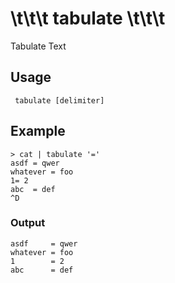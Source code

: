 # \\t\\t\\t tabulate \\t\\t\\t

Tabulate Text

## Usage

     tabulate [delimiter]

## Example

    > cat | tabulate '='
    asdf = qwer
    whatever = foo
    1= 2
    abc  = def
    ^D

### Output

    asdf     = qwer
    whatever = foo
    1        = 2
    abc      = def
